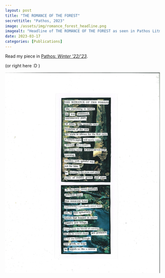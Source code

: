 ```yaml
---
layout: post
title: "THE ROMANCE OF THE FOREST"
secrettitle: "Pathos, 2023"
image: /assets/img/romance_forest_headline.png
imagealt: "Headline of THE ROMANCE OF THE FOREST as seen in Pathos Litmag."
date: 2023-03-17
categories: [Publications]
---
```


Read my piece in <a href ="https://issuu.com/pathoslitmag/docs/pathos_winter_23_final/26">Pathos: _Winter '22/'23_</a>.

<p>(or right here :D )</p>

<img src="/assets/img/romance_forest_full.png" alt="Full_Poem_Text" width="790">